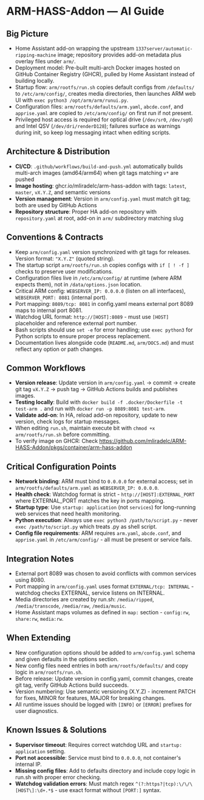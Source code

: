 # ARM-HASS-Addon — AI Guide

## Big Picture
- Home Assistant add-on wrapping the upstream `1337server/automatic-ripping-machine` image; repository provides add-on metadata plus overlay files under `arm/`.
- Deployment model: Pre-built multi-arch Docker images hosted on GitHub Container Registry (GHCR), pulled by Home Assistant instead of building locally.
- Startup flow: `arm/rootfs/run.sh` copies default configs from `/defaults/` to `/etc/arm/config/`, creates media directories, then launches ARM web UI with `exec python3 /opt/arm/arm/runui.py`.
- Configuration files: `arm/rootfs/defaults/arm.yaml`, `abcde.conf`, and `apprise.yaml` are copied to `/etc/arm/config/` on first run if not present.
- Privileged host access is required for optical drive (`/dev/sr0`, `/dev/sg0`) and Intel QSV (`/dev/dri/renderD128`); failures surface as warnings during init, so keep log messaging intact when editing scripts.

## Architecture & Distribution
- **CI/CD**: `.github/workflows/build-and-push.yml` automatically builds multi-arch images (amd64/arm64) when git tags matching `v*` are pushed
- **Image hosting**: ghcr.io/mliradelc/arm-hass-addon with tags: `latest`, `master`, `vX.Y.Z`, and semantic versions
- **Version management**: Version in `arm/config.yaml` must match git tag; both are used by GitHub Actions
- **Repository structure**: Proper HA add-on repository with `repository.yaml` at root, add-on in `arm/` subdirectory matching slug

## Conventions & Contracts
- Keep `arm/config.yaml` version synchronized with git tags for releases. Version format: `"X.Y.Z"` (quoted string).
- The startup script `arm/rootfs/run.sh` copies configs with `if [ ! -f ]` checks to preserve user modifications.
- Configuration files live in `/etc/arm/config/` at runtime (where ARM expects them), not in `/data/options.json` location.
- Critical ARM config: `WEBSERVER_IP: 0.0.0.0` (listen on all interfaces), `WEBSERVER_PORT: 8081` (internal port).
- Port mapping: `8089/tcp: 8081` in config.yaml means external port 8089 maps to internal port 8081.
- Watchdog URL format: `http://[HOST]:8089` - must use `[HOST]` placeholder and reference external port number.
- Bash scripts should use `set -e` for error handling; use `exec python3` for Python scripts to ensure proper process replacement.
- Documentation lives alongside code (`README.md`, `arm/DOCS.md`) and must reflect any option or path changes.

## Common Workflows
- **Version release**: Update version in `arm/config.yaml` → commit → create git tag `vX.Y.Z` → push tag → GitHub Actions builds and publishes images.
- **Testing locally**: Build with `docker build -f .docker/Dockerfile -t test-arm .` and run with `docker run -p 8089:8081 test-arm`.
- **Validate add-on**: In HA, reload add-on repository, update to new version, check logs for startup messages.
- When editing `run.sh`, maintain execute bit with `chmod +x arm/rootfs/run.sh` before committing.
- To verify image on GHCR: Check https://github.com/mliradelc/ARM-HASS-Addon/pkgs/container/arm-hass-addon

## Critical Configuration Points
- **Network binding**: ARM must bind to `0.0.0.0` for external access; set in `arm/rootfs/defaults/arm.yaml` as `WEBSERVER_IP: 0.0.0.0`.
- **Health check**: Watchdog format is strict - `http://[HOST]:EXTERNAL_PORT` where EXTERNAL_PORT matches the key in ports mapping.
- **Startup type**: Use `startup: application` (not `services`) for long-running web services that need health monitoring.
- **Python execution**: Always use `exec python3 /path/to/script.py` - never `exec /path/to/script.py` which treats .py as shell script.
- **Config file requirements**: ARM requires `arm.yaml`, `abcde.conf`, and `apprise.yaml` in `/etc/arm/config/` - all must be present or service fails.

## Integration Notes
- External port 8089 was chosen to avoid conflicts with common services using 8080.
- Port mapping in `arm/config.yaml` uses format `EXTERNAL/tcp: INTERNAL` - watchdog checks EXTERNAL, service listens on INTERNAL.
- Media directories are created by run.sh: `/media/ripped`, `/media/transcode`, `/media/raw`, `/media/music`.
- Home Assistant maps volumes as defined in `map:` section - `config:rw`, `share:rw`, `media:rw`.

## When Extending
- New configuration options should be added to `arm/config.yaml` schema and given defaults in the options section.
- New config files need entries in both `arm/rootfs/defaults/` and copy logic in `arm/rootfs/run.sh`.
- Before release: Update version in config.yaml, commit changes, create git tag, verify GitHub Actions build succeeds.
- Version numbering: Use semantic versioning (X.Y.Z) - increment PATCH for fixes, MINOR for features, MAJOR for breaking changes.
- All runtime issues should be logged with `[INFO]` or `[ERROR]` prefixes for user diagnostics.

## Known Issues & Solutions
- **Supervisor timeout**: Requires correct watchdog URL and `startup: application` setting.
- **Port not accessible**: Service must bind to `0.0.0.0`, not container's internal IP.
- **Missing config files**: Add to defaults directory and include copy logic in run.sh with proper error checking.
- **Watchdog validation errors**: Must match regex `^(?:https?|tcp):\/\/\[HOST\]:\d+.*$` - use exact format without `[PORT:]` syntax.
